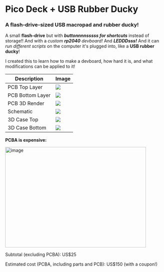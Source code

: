 # Pico Deck + USB Rubber Ducky 

### **A flash-drive-sized USB macropad and rubber ducky!**  

A small **flash-drive** but with *__buttonnnnsssss for shortcuts__* instead of storage!! And with a _custom **rp2040** devboard!_
And _**LEDDDsss!**_
And it can _run different scripts_ on the computer it's plugged into, like a **USB rubber ducky**!

I created this to learn how to make a devboard, how hard it is, and what modifications can be applied to it!

| Description           | Image                                                                                                                                  |
|-----------------------|----------------------------------------------------------------------------------------------------------------------------------------|
| PCB Top Layer         | ![](https://github.com/user-attachments/assets/773044ff-69c9-4aab-93c3-642981f49cec)                                                  |
| PCB Bottom Layer      | ![](https://github.com/user-attachments/assets/c9127008-7c07-4917-80c3-e31240565601)                                                  |
| PCB 3D Render         | ![](https://github.com/user-attachments/assets/d3730a47-ca12-4814-8c4c-6fdc7cbfad7d)                                                  |
| Schematic             | ![](https://github.com/user-attachments/assets/c16c6657-8c1c-4736-9c36-b4b51a29d4b7)                                                  |
| 3D Case Top           | ![](https://github.com/user-attachments/assets/b275727e-d42c-4a0a-9928-67f35f761e7c)                                                  |
| 3D Case Bottom        | ![](https://github.com/user-attachments/assets/619b6c87-6cf4-4fbf-9642-200cebef4399)                                                  |


**PCBA is expensive:**

<img width="450" height="322" alt="image" src="https://github.com/user-attachments/assets/e9a807e3-ea0d-4074-bf27-4773b036660f" />

Subtotal (excluding PCBA): US$25

Estimated cost (PCBA, including parts and PCB): US$150 (with a coupon!)

